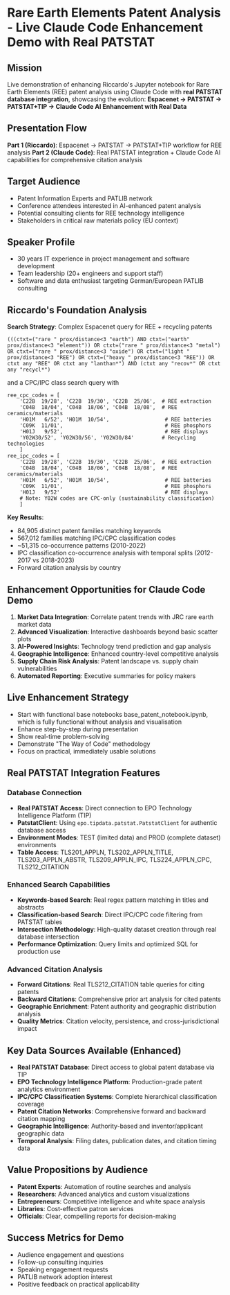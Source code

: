 # Rare Earth Elements Patent Analysis - Live Claude Code Enhancement Demo with Real PATSTAT

## Mission
Live demonstration of enhancing Riccardo's Jupyter notebook for Rare Earth Elements (REE) patent analysis using Claude Code with **real PATSTAT database integration**, showcasing the evolution: **Espacenet → PATSTAT → PATSTAT+TIP → Claude Code AI Enhancement with Real Data**

## Presentation Flow
**Part 1 (Riccardo)**: Espacenet → PATSTAT → PATSTAT+TIP workflow for REE analysis
**Part 2 (Claude Code)**: Real PATSTAT integration + Claude Code AI capabilities for comprehensive citation analysis

## Target Audience
- Patent Information Experts and PATLIB network
- Conference attendees interested in AI-enhanced patent analysis
- Potential consulting clients for REE technology intelligence
- Stakeholders in critical raw materials policy (EU context)

## Speaker Profile
- 30 years IT experience in project management and software development
- Team leadership (20+ engineers and support staff)
- Software and data enthusiast targeting German/European PATLIB consulting

## Riccardo's Foundation Analysis
**Search Strategy**: Complex Espacenet query for REE + recycling patents
```
(((ctxt=("rare " prox/distance<3 "earth") AND ctxt=("earth" prox/distance<3 "element")) OR ctxt=("rare " prox/distance<3 "metal") OR ctxt=("rare " prox/distance<3 "oxide") OR ctxt=("light " prox/distance<3 "REE") OR ctxt=("heavy " prox/distance<3 "REE")) OR ctxt any "REE" OR ctxt any "lanthan*") AND (ctxt any "recov*" OR ctxt any "recycl*")
```
and a CPC/IPC class search query with 
```
ree_cpc_codes = [
    'C22B  19/28', 'C22B  19/30', 'C22B  25/06',  # REE extraction
    'C04B  18/04', 'C04B  18/06', 'C04B  18/08',  # REE ceramics/materials  
    'H01M   6/52', 'H01M  10/54',                  # REE batteries
    'C09K  11/01',                                 # REE phosphors
    'H01J   9/52',                                 # REE displays
    'Y02W30/52', 'Y02W30/56', 'Y02W30/84'         # Recycling technologies
    ]
ree_ipc_codes = [
    'C22B  19/28', 'C22B  19/30', 'C22B  25/06',  # REE extraction
    'C04B  18/04', 'C04B  18/06', 'C04B  18/08',  # REE ceramics/materials  
    'H01M   6/52', 'H01M  10/54',                  # REE batteries
    'C09K  11/01',                                 # REE phosphors
    'H01J   9/52'                                  # REE displays
    # Note: Y02W codes are CPC-only (sustainability classification)
    ]
```

**Key Results**:
- 84,905 distinct patent families matching keywords
- 567,012 families matching IPC/CPC classification codes  
- ~51,315 co-occurrence patterns (2010-2022)
- IPC classification co-occurrence analysis with temporal splits (2012-2017 vs 2018-2023)
- Forward citation analysis by country

## Enhancement Opportunities for Claude Code Demo
1. **Market Data Integration**: Correlate patent trends with JRC rare earth market data
2. **Advanced Visualization**: Interactive dashboards beyond basic scatter plots
3. **AI-Powered Insights**: Technology trend prediction and gap analysis
4. **Geographic Intelligence**: Enhanced country-level competitive analysis
5. **Supply Chain Risk Analysis**: Patent landscape vs. supply chain vulnerabilities
6. **Automated Reporting**: Executive summaries for policy makers

## Live Enhancement Strategy
- Start with functional base notebooks base_patent_notebook.ipynb, which is fully functional without analysis and visualisation
- Enhance step-by-step during presentation
- Show real-time problem-solving
- Demonstrate "The Way of Code" methodology
- Focus on practical, immediately usable solutions

## Real PATSTAT Integration Features
### Database Connection
- **Real PATSTAT Access**: Direct connection to EPO Technology Intelligence Platform (TIP)
- **PatstatClient**: Using `epo.tipdata.patstat.PatstatClient` for authentic database access
- **Environment Modes**: TEST (limited data) and PROD (complete dataset) environments
- **Table Access**: TLS201_APPLN, TLS202_APPLN_TITLE, TLS203_APPLN_ABSTR, TLS209_APPLN_IPC, TLS224_APPLN_CPC, TLS212_CITATION

### Enhanced Search Capabilities
- **Keywords-based Search**: Real regex pattern matching in titles and abstracts
- **Classification-based Search**: Direct IPC/CPC code filtering from PATSTAT tables
- **Intersection Methodology**: High-quality dataset creation through real database intersection
- **Performance Optimization**: Query limits and optimized SQL for production use

### Advanced Citation Analysis
- **Forward Citations**: Real TLS212_CITATION table queries for citing patents
- **Backward Citations**: Comprehensive prior art analysis for cited patents
- **Geographic Enrichment**: Patent authority and geographic distribution analysis
- **Quality Metrics**: Citation velocity, persistence, and cross-jurisdictional impact

## Key Data Sources Available (Enhanced)
- **Real PATSTAT Database**: Direct access to global patent database via TIP
- **EPO Technology Intelligence Platform**: Production-grade patent analytics environment
- **IPC/CPC Classification Systems**: Complete hierarchical classification coverage
- **Patent Citation Networks**: Comprehensive forward and backward citation mapping
- **Geographic Intelligence**: Authority-based and inventor/applicant geographic data
- **Temporal Analysis**: Filing dates, publication dates, and citation timing data

## Value Propositions by Audience
- **Patent Experts**: Automation of routine searches and analysis
- **Researchers**: Advanced analytics and custom visualizations
- **Entrepreneurs**: Competitive intelligence and white space analysis
- **Libraries**: Cost-effective patron services
- **Officials**: Clear, compelling reports for decision-making

## Success Metrics for Demo
- Audience engagement and questions
- Follow-up consulting inquiries
- Speaking engagement requests
- PATLIB network adoption interest
- Positive feedback on practical applicability
